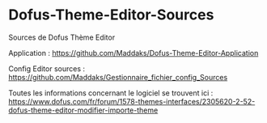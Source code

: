 # Dofus-Theme-Editor-Sources
Sources de Dofus Thème Editor

Application : https://github.com/Maddaks/Dofus-Theme-Editor-Application

Config Editor sources : https://github.com/Maddaks/Gestionnaire_fichier_config_Sources

Toutes les informations concernant le logiciel se trouvent ici :
https://www.dofus.com/fr/forum/1578-themes-interfaces/2305620-2-52-dofus-theme-editor-modifier-importe-theme
